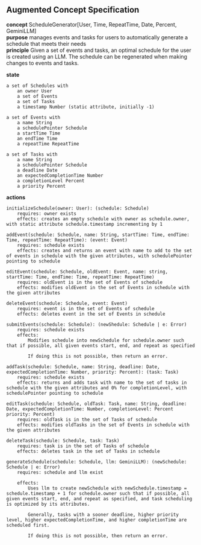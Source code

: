 ## Augmented Concept Specification

**concept** ScheduleGenerator[User, Time, RepeatTime, Date, Percent, GeminiLLM]\
**purpose** manages events and tasks for users to automatically generate a schedule that meets their needs\
**principle** Given a set of events and tasks, an optimal schedule for the user is created using an LLM. The schedule can be regenerated when making changes to events and tasks.

**state**

    a set of Schedules with
        an owner User
        a set of Events
        a set of Tasks
        a timestamp Number (static attribute, initially -1)

    a set of Events with
        a name String
        a schedulePointer Schedule
        a startTime Time
        an endTime Time
        a repeatTime RepeatTime

    a set of Tasks with
        a name String
        a schedulePointer Schedule
        a deadline Date
        an expectedCompletionTime Number
        a completionLevel Percent
        a priority Percent

**actions**

    initializeSchedule(owner: User): (schedule: Schedule)
        requires: owner exists
        effects: creates an empty schedule with owner as schedule.owner, with static attribute schedule.timestamp incrementing by 1

    addEvent(schedule: Schedule, name: String, startTime: Time, endTime: Time, repeatTime: RepeatTime): (event: Event)
        requires: schedule exists
        effects: creates and returns an event with name to add to the set of events in schedule with the given attributes, with schedulePointer pointing to schedule

    editEvent(schedule: Schedule, oldEvent: Event, name: string, startTime: Time, endTime: Time, repeatTime: RepeatTime)
        requires: oldEvent is in the set of Events of schedule
        effects: modifies oldEvent in the set of Events in schedule with the given attributes

    deleteEvent(schedule: Schedule, event: Event)
        requires: event is in the set of Events of schedule
        effects: deletes event in the set of Events in schedule

    submitEvents(schedule: Schedule): (newShedule: Schedule | e: Error)
        requires: schedule exists
        effects:
            Modifies schedule into newSchedule for schedule.owner such that if possible, all given events start, end, and repeat as specified

            If doing this is not possible, then return an error.

    addTask(schedule: Schedule, name: String, deadline: Date, expectedCompletionTime: Number, priority: Percent): (task: Task)
        requires: schedule exists
        effects: returns and adds task with name to the set of tasks in schedule with the given attributes and 0% for completionLevel, with schedulePointer pointing to schedule

    editTask(schedule: Schedule, oldTask: Task, name: String, deadline: Date, expectedCompletionTime: Number, completionLevel: Percent priority: Percent)
        requires: oldTask is in the set of Tasks of schedule
        effects: modifies oldTasks in the set of Events in schedule with the given attributes

    deleteTask(schedule: Schedule, task: Task)
        requires: task is in the set of Tasks of schedule
        effects: deletes task in the set of Tasks in schedule

    generateSchedule(schedule: Schedule, llm: GeminiLLM): (newSchedule: Schedule | e: Error)
        requires: schedule and llm exist

        effects:
            Uses llm to create newSchedule with newSchedule.timestamp = schedule.timestamp + 1 for schedule.owner such that if possible, all given events start, end, and repeat as specified, and task scheduling is optimized by its attributes.

            Generally, tasks with a sooner deadline, higher priority level, higher expectedCompletionTime, and higher completionTime are scheduled first.

            If doing this is not possible, then return an error.
